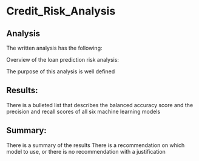 # Credit_Risk_Analysis
## Analysis
The written analysis has the following:

Overview of the loan prediction risk analysis:

The purpose of this analysis is well defined 
## Results:

There is a bulleted list that describes the balanced accuracy score and the precision and recall scores of all six machine learning models 
## Summary:

There is a summary of the results 
There is a recommendation on which model to use, or there is no recommendation with a justification 
